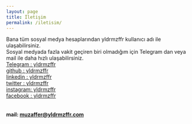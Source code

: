 ```yaml
---
layout: page
title: İletişim
permalink: /iletisim/
---
```


  Bana tüm sosyal medya hesaplarından yldrmzffr kullanıcı adı ile ulaşabilirsiniz.
<br>
  Sosyal medyada fazla vakit geçiren biri olmadığım için Telegram dan veya mail ile daha hızlı ulaşabilirsiniz.
<br>
    <a href="https://t.me/yldrmzffr/">Telegram : yldrmzffr</a><br>
    <a href="https://github.com/yldrmzffr/">github   : yldrmzffr</a><br>
    <a href="https://linkedin.com/in/yldrmzffr/">linkedin : yldrmzffr<a><br>
    <a href="https://twitter.com/yldrmzffr/">twitter  : yldrmzffr<a><br>
    <a href="https://instagram.com/yldrmzffr/">instagram: yldrmzffr<a><br>
    <a href="https://facebook.com/yldrmzffr/">facebook : yldrmzffr<a><br>
<br>
<br>
<b>
  mail: muzaffer@yldrmzffr.com
</b>
